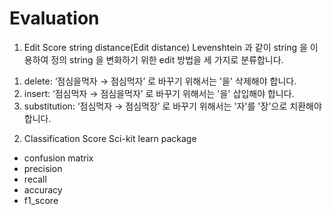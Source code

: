 # Evaluation


1) Edit Score
string distance(Edit distance)
Levenshtein 과 같이 string 을 이용하여 정의
string 을 변화하기 위한 edit 방법을 세 가지로 분류합니다.
 1. delete: ‘점심을먹자 → 점심먹자’ 로 바꾸기 위해서는 '을' 삭제해야 합니다.
 2. insert: ‘점심먹자 → 점심을먹자’ 로 바꾸기 위해서는 '을' 삽입해야 합니다.
 3. substitution: ‘점심먹자 → 점심먹장’ 로 바꾸기 위해서는 '자'를 '장'으로 치환해야 합니다.


2) Classification Score
Sci-kit learn package
- confusion matrix
- precision
- recall
- accuracy
- f1_score